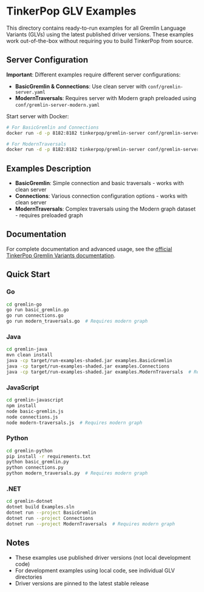 # TinkerPop GLV Examples

This directory contains ready-to-run examples for all Gremlin Language Variants (GLVs) using the latest published driver versions. These examples work out-of-the-box without requiring you to build TinkerPop from source.

## Server Configuration

**Important**: Different examples require different server configurations:

- **BasicGremlin & Connections**: Use clean server with `conf/gremlin-server.yaml`
- **ModernTraversals**: Requires server with Modern graph preloaded using `conf/gremlin-server-modern.yaml`

Start server with Docker:
```bash
# For BasicGremlin and Connections
docker run -d -p 8182:8182 tinkerpop/gremlin-server conf/gremlin-server.yaml

# For ModernTraversals  
docker run -d -p 8182:8182 tinkerpop/gremlin-server conf/gremlin-server-modern.yaml
```

## Examples Description

- **BasicGremlin**: Simple connection and basic traversals - works with clean server
- **Connections**: Various connection configuration options - works with clean server  
- **ModernTraversals**: Complex traversals using the Modern graph dataset - requires preloaded graph

## Documentation

For complete documentation and advanced usage, see the [official TinkerPop Gremlin Variants documentation](https://tinkerpop.apache.org/docs/current/reference/#gremlin-variants).

## Quick Start

### Go
```bash
cd gremlin-go
go run basic_gremlin.go
go run connections.go
go run modern_traversals.go  # Requires modern graph
```

### Java
```bash
cd gremlin-java
mvn clean install
java -cp target/run-examples-shaded.jar examples.BasicGremlin
java -cp target/run-examples-shaded.jar examples.Connections
java -cp target/run-examples-shaded.jar examples.ModernTraversals  # Requires modern graph
```

### JavaScript
```bash
cd gremlin-javascript
npm install
node basic-gremlin.js
node connections.js
node modern-traversals.js  # Requires modern graph
```

### Python
```bash
cd gremlin-python
pip install -r requirements.txt
python basic_gremlin.py
python connections.py
python modern_traversals.py  # Requires modern graph
```

### .NET
```bash
cd gremlin-dotnet
dotnet build Examples.sln
dotnet run --project BasicGremlin
dotnet run --project Connections
dotnet run --project ModernTraversals  # Requires modern graph
```

## Notes

- These examples use published driver versions (not local development code)
- For development examples using local code, see individual GLV directories
- Driver versions are pinned to the latest stable release

